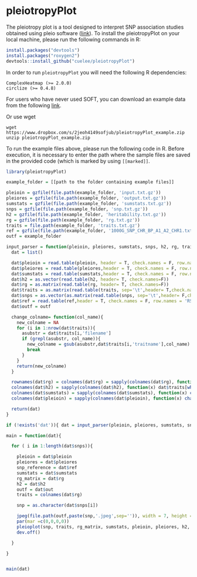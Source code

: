 # pleiotropyPlot

The pleiotropy plot is a tool designed to interpret SNP association studies obtained using pleio software ([link](https://github.com/hanlab-SNU/pleio)). To install the pleiotropyPlot on your local machine, please run the following commands in R:

```R
install.packages("devtools")
install.packages("roxygen2")
devtools::install_github("cuelee/pleiotropyPlot")
```

In order to run `pleiotropyPlot` you will need the following R dependencies:
```
ComplexHeatmap (>= 2.0.0)
circlize (>= 0.4.8)
```


For users who have never used SOFT, you can download an example data from the following [link](https://www.dropbox.com/s/2jeoh4149sofjub/pleiotropyPlot_example.zip).

Or use wget
```
wget https://www.dropbox.com/s/2jeoh4149sofjub/pleiotropyPlot_example.zip
unzip pleiotropyPlot_example.zip
```

To run the example files above, please run the following code in R. Before execution, it is necessary to enter the path where the sample files are saved in the provided code (which is marked by using `[[marked]]`.
```R
library(pleiotropyPlot)

example_folder = [[path to the folder containing example files]]

pleioin = gzfile(file.path(example_folder, 'input.txt.gz'))
pleiores = gzfile(file.path(example_folder, 'output.txt.gz'))
sumstats = gzfile(file.path(example_folder, 'sumstats.txt.gz'))
snps = gzfile(file.path(example_folder, 'snp.txt.gz'))
h2 = gzfile(file.path(example_folder, 'heritability.txt.gz'))
rg = gzfile(file.path(example_folder, 'rg.txt.gz'))
traits = file.path(example_folder, 'traits.txt.gz')
ref = gzfile(file.path(example_folder, '1000G_SNP_CHR_BP_A1_A2_CHR1.txt.gz'))
outf = example_folder

input_parser = function(pleioin, pleiores, sumstats, snps, h2, rg, traits, ref){
  dat = list()

  dat$pleioin = read.table(pleioin, header = T, check.names = F, row.names = 'SNP', sep='\t')
  dat$pleiores = read.table(pleiores,header = T, check.names = F, row.names = 'SNP', sep='\t')
  dat$sumstats = read.table(sumstats,header = T, check.names = F, row.names = 'SNP', sep='\t')
  dat$h2 = as.vector(read.table(h2, header= T, check.names=F))
  dat$rg = as.matrix(read.table(rg, header= T, check.names=F))
  dat$traits = as.matrix(read.table(traits, sep='\t',header= T,check.names=F))
  dat$snps = as.vector(as.matrix(read.table(snps, sep='\t',header= F,check.names=F)))
  dat$ref = read.table(ref,header = T, check.names = F, row.names = 'RSID', sep='\t')
  dat$outf = outf

  change_colname= function(col_name){
    new_colname = NA
    for (i in 1:nrow(dat$traits)){
      asubstr = dat$traits[i,'filename']
      if (grepl(asubstr, col_name)){
        new_colname = gsub(asubstr,dat$traits[i,'traitname'],col_name)
        break
      }
    }
    return(new_colname)
  }

  rownames(dat$rg) = colnames(dat$rg) = sapply(colnames(dat$rg), function(x) dat$traits[which(dat$traits[,'filename']==x),2])
  colnames(dat$h2) = sapply(colnames(dat$h2), function(x) dat$traits[which(dat$traits[,'filename']==x),2])
  colnames(dat$sumstats) = sapply(colnames(dat$sumstats), function(x) change_colname(x) )
  colnames(dat$pleioin) = sapply(colnames(dat$pleioin), function(x) change_colname(x) )

  return(dat)
}

if (!exists('dat')){ dat = input_parser(pleioin, pleiores, sumstats, snps, h2, rg, traits, ref) }

main = function(dat){

  for ( i in 1:length(dat$snps)){

    pleioin = dat$pleioin
    pleiores = dat$pleiores
    snp_reference = dat$ref
    sumstats = dat$sumstats
    rg_matrix = dat$rg
    h2 = dat$h2
    outf = dat$out
    traits = colnames(dat$rg)

    snp = as.character(dat$snps[i])

    jpeg(file.path(outf,paste(snp,'.jpeg',sep='')), width = 7, height = 7, units = 'in', res = 300)
    par(mar =c(0,0,0,0))
    pleioplot(snp, traits, rg_matrix, sumstats, pleioin, pleiores, h2, snp_reference)
    dev.off()

  }

}


main(dat)

```


